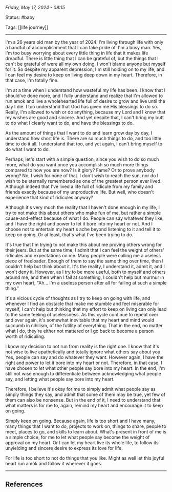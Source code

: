 
*Friday, May 17, 2024 - 08:15*

Status: #baby 

Tags: [[life journey]]

---

I'm a 26 years old man by the year of 2024. I'm living through life with only a handful of accomplishment that I can take pride of. I'm a busy man. Yes, I'm too busy worrying about every little thing in life that it makes life dreadful. There is little thing that I can be grateful of, but the things that I can't be grateful of were all my own doing, I won't blame anyone but myself for it. So despite my apparent depression, I'm still holding on to my life, and I can feel my desire to keep on living deep down in my heart. Therefore, in that case, I'm totally fine.

I'm at a time when I understand how wasteful my life has been. I know that I should've done more, and I fully understand and realize that I'm allowed to run amok and live a wholehearted life full of desire to grow and live until the day I die. I too understand that God has given me His blessings to do so. Really, I'm allowed to wish or do anything, because my Lord and I know that my wishes are good and sincere. And yet despite that, I can't bring my butt to do what I clearly want to do, and have the blessings to do.

As the amount of things that I want to do and learn grow day by day, I understand how short life is. There are so much things to do, and too little time to do it all. I understand that too, and yet again, I can't bring myself to do what I want to do.

Perhaps, let's start with a simple question, since you wish to do so much more, what do you want once you accomplish so much more things compared to how you are now? Is it glory? Fame? Or to prove anybody wrong? No, I wish for none of that. I don't wish to reach the sun, nor do I wish to be eternally remembered as one of the greatest person ever lived. Although indeed that I've lived a life full of ridicule from my family and friends exactly because of my unproductive life. But well, who doesn't experience that kind of ridicules anyway? 

Although it's very much the reality that I haven't done enough in my life, I try to not make this about others who make fun of me, but rather a simple cause-and-effect because of what I do. People can say whatever they like, and I have the right and power to let it bore into my heart or not. And I choose not to entertain my heart's ache beyond listening to it and tell it to keep on going. Or at least, that's what I've been trying to do.

It's true that I'm trying to not make this about me proving others wrong for their jeers. But at the same time, I admit that I can feel the weight of others' ridicules and expectations on me. Many people were calling me a useless piece of freeloader. Enough of them to say the same thing over time, then I couldn't help but think about it. It's the reality, I understand it, admit it, and I won't deny it. However, as I try to be more useful, both to myself and others around me, and then when I fail at something, I couldn't help but murmur in my own heart, "Ah... I'm a useless person after all for failing at such a simple thing."

It's a vicious cycle of thoughts as I try to keep on going with life, and whenever I find an obstacle that make me stumble and feel miserable for myself, I can't help but thinking that my effort to keep on living can only lead to the same feeling of uselessness. As this cycle continue to repeat over and over again, it's somewhat inevitable that my heart and mind would succumb in nihilism, of the futility of everything. That in the end, no matter what I do, they're either not mattered or I go back to become a person worth of ridiculing.

I know my decision to not run from reality is the right one. I know that it's not wise to live apathetically and totally ignore what others say about you. Yes, people can say and do whatever they want. However again, I have the right and power to let it bore into my heart or not. Therefore, in that case, I have chosen to *let* what other people say bore into my heart. In the end, I'm still not wise enough to differentiate between acknowledging what people say, and letting what people say bore into my heart. 

Therefore, I believe it's okay for me to simply admit what people say as simply things they say, and admit that some of them may be true, yet few of them can also be nonsense. But in the end of it, I need to understand that what matters is for me to, again, remind my heart and encourage it to keep on going. 

Simply keep on going. Because again, life is too short and I have many, many things that I want to do, projects to work on, things to share, people to meet, places to go, and skills to learn about. What's present in front of me is a simple choice, for me to let what people say become the weight of approval on my heart. Or I can let my heart live its whole life, to follow its unyielding and sincere desire to express its love for life.

For life is too short to not do things that you like. Might as well let this joyful heart run amok and follow it wherever it goes.

---
## References
